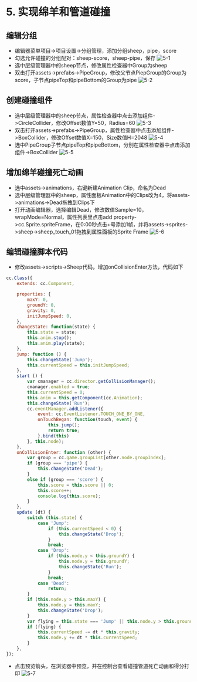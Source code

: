 # 5. 实现绵羊和管道碰撞

## 编辑分组

- 编辑器菜单项目->项目设置->分组管理，添加分组sheep，pipe，score
- 勾选允许碰撞的分组配对：sheep-score，sheep-pipe，保存
![5-1](/5-1.png)
- 选中层级管理器中的sheep节点，修改属性检查器中Group为sheep
- 双击打开assets->prefabs->PipeGroup，修改父节点PiepGroup的Group为score，子节点pipeTop和pipeBottom的Group为pipe
![5-2](/5-2.png)

## 创建碰撞组件

- 选中层级管理器中的sheep节点，属性检查器中点击添加组件->CircleCollider，修改Offset数值Y=50，Radius=60
![5-3](/5-3.png)
- 双击打开assets->prefabs->PipeGroup，属性检查器中点击添加组件->BoxCollider，修改Offset数值X=150，Size数值H=2048
![5-4](/5-4.png)
- 选中PipeGroup子节点pipeTop和pipeBottom，分别在属性检查器中点击添加组件->BoxCollider
![5-5](/5-5.png)

## 增加绵羊碰撞死亡动画
- 选中assets->animations，右键新建Animation Clip，命名为Dead
- 选中层级管理器中的sheep，属性面板Animation中的Clips改为4，将assets->animations->Dead拖拽到Clips下
- 打开动画编辑器，选择编辑Dead，修改数值Sample=10，wrapMode=Normal，属性列表里点击add property->cc.Sprite.spriteFrame，在0:00秒点击+号添加1帧，并将assets->sprites->sheep->sheep_touch_01拖拽到属性面板的Sprite Frame
![5-6](/5-6.png)

## 编辑碰撞脚本代码

- 修改assets->scripts->Sheep代码，增加onCollisionEnter方法，代码如下
```js
cc.Class({
    extends: cc.Component,

    properties: {
        maxY: 0,
        groundY: 0,
        gravity: 0,
        initJumpSpeed: 0,
    },
    changeState: function(state) {
        this.state = state;
        this.anim.stop();
        this.anim.play(state);
    },
    jump: function () {
        this.changeState('Jump');
        this.currentSpeed = this.initJumpSpeed;
    },
    start () {
        var cmanager = cc.director.getCollisionManager();
        cmanager.enabled = true;
        this.currentSpeed = 0;
        this.anim = this.getComponent(cc.Animation);
        this.changeState('Run');
        cc.eventManager.addListener({
            event: cc.EventListener.TOUCH_ONE_BY_ONE,
            onTouchBegan: function(touch, event) {
                this.jump();
                return true;
            }.bind(this)
        }, this.node);
    },
    onCollisionEnter: function (other) {
        var group = cc.game.groupList[other.node.groupIndex];
        if (group === 'pipe') {
            this.changeState('Dead');
        }
        else if (group === 'score') {
            this.score = this.score || 0;
            this.score++;
            console.log(this.score);
        }
    },
    update (dt) {
        switch (this.state) {
            case 'Jump':
                if (this.currentSpeed < 0) {
                    this.changeState('Drop');
                }
                break;
            case 'Drop':
                if (this.node.y < this.groundY) {
                    this.node.y = this.groundY;
                    this.changeState('Run');
                }
                break;
            case 'Dead':
                return;
        }
        if (this.node.y > this.maxY) {
            this.node.y = this.maxY;
            this.changeState('Drop');
        }
        var flying = this.state === 'Jump' || this.node.y > this.groundY;
        if (flying) {
            this.currentSpeed -= dt * this.gravity;
            this.node.y += dt * this.currentSpeed;
        }
    },
});
```
- 点击预览箭头，在浏览器中预览，并在控制台查看碰撞管道死亡动画和得分打印
![5-7](/5-7.png)